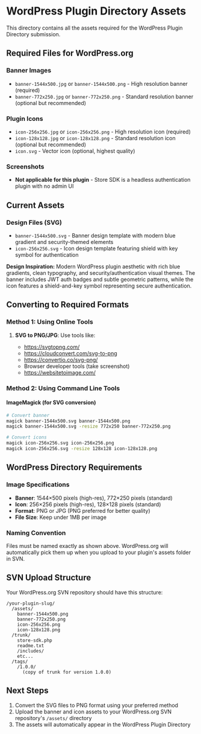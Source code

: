 # WordPress Plugin Directory Assets

This directory contains all the assets required for the WordPress Plugin Directory submission.

## Required Files for WordPress.org

### Banner Images

- `banner-1544x500.jpg` or `banner-1544x500.png` - High resolution banner (required)
- `banner-772x250.jpg` or `banner-772x250.png` - Standard resolution banner (optional but recommended)

### Plugin Icons

- `icon-256x256.jpg` or `icon-256x256.png` - High resolution icon (required)
- `icon-128x128.jpg` or `icon-128x128.png` - Standard resolution icon (optional but recommended)
- `icon.svg` - Vector icon (optional, highest quality)

### Screenshots

- **Not applicable for this plugin** - Store SDK is a headless authentication plugin with no admin UI

## Current Assets

### Design Files (SVG)

- `banner-1544x500.svg` - Banner design template with modern blue gradient and security-themed elements
- `icon-256x256.svg` - Icon design template featuring shield with key symbol for authentication

**Design Inspiration:** Modern WordPress plugin aesthetic with rich blue gradients, clean typography, and security/authentication visual themes. The banner includes JWT auth badges and subtle geometric patterns, while the icon features a shield-and-key symbol representing secure authentication.

## Converting to Required Formats

### Method 1: Using Online Tools

1. **SVG to PNG/JPG**: Use tools like:

   - https://svgtopng.com/
   - https://cloudconvert.com/svg-to-png
   - https://convertio.co/svg-png/
   - Browser developer tools (take screenshot)
   - https://websitetoimage.com/

### Method 2: Using Command Line Tools

#### ImageMagick (for SVG conversion)

```bash
# Convert banner
magick banner-1544x500.svg banner-1544x500.png
magick banner-1544x500.svg -resize 772x250 banner-772x250.png

# Convert icons
magick icon-256x256.svg icon-256x256.png
magick icon-256x256.svg -resize 128x128 icon-128x128.png
```

## WordPress Directory Requirements

### Image Specifications

- **Banner**: 1544×500 pixels (high-res), 772×250 pixels (standard)
- **Icon**: 256×256 pixels (high-res), 128×128 pixels (standard)
- **Format**: PNG or JPG (PNG preferred for better quality)
- **File Size**: Keep under 1MB per image

### Naming Convention

Files must be named exactly as shown above. WordPress.org will automatically pick them up when you upload to your plugin's assets folder in SVN.

## SVN Upload Structure

Your WordPress.org SVN repository should have this structure:

```
/your-plugin-slug/
  /assets/
    banner-1544x500.png
    banner-772x250.png
    icon-256x256.png
    icon-128x128.png
  /trunk/
    store-sdk.php
    readme.txt
    /includes/
    etc...
  /tags/
    /1.0.0/
      (copy of trunk for version 1.0.0)
```

## Next Steps

1. Convert the SVG files to PNG format using your preferred method
2. Upload the banner and icon assets to your WordPress.org SVN repository's `/assets/` directory
3. The assets will automatically appear in the WordPress Plugin Directory
